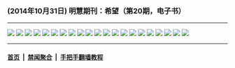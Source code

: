 ### (2014年10月31日) 明慧期刊：希望（第20期，电子书）

---

<img src="http://qikan.minghui.org/mhqkpage/qikanimage/2014/10/30/xw-20-read-online1.png"/> 

<img src="http://qikan.minghui.org/mhqkpage/qikanimage/2014/10/30/xw-20-read-online2.png"/> 

<img src="http://qikan.minghui.org/mhqkpage/qikanimage/2014/10/30/xw-20-read-online3.png"/> 

<img src="http://qikan.minghui.org/mhqkpage/qikanimage/2014/10/30/xw-20-read-online4.png"/> 

<img src="http://qikan.minghui.org/mhqkpage/qikanimage/2014/10/30/xw-20-read-online5.png"/> 

<img src="http://qikan.minghui.org/mhqkpage/qikanimage/2014/10/30/xw-20-read-online6.png"/> 

<img src="http://qikan.minghui.org/mhqkpage/qikanimage/2014/10/30/xw-20-read-online7.png"/> 

<img src="http://qikan.minghui.org/mhqkpage/qikanimage/2014/10/30/xw-20-read-online8.png"/> 

<img src="http://qikan.minghui.org/mhqkpage/qikanimage/2014/10/30/xw-20-read-online9.png"/> 

<img src="http://qikan.minghui.org/mhqkpage/qikanimage/2014/10/30/xw-20-read-online10.png"/> 

<img src="http://qikan.minghui.org/mhqkpage/qikanimage/2014/10/30/xw-20-read-online11.png"/> 

<img src="http://qikan.minghui.org/mhqkpage/qikanimage/2014/10/30/xw-20-read-online12.png"/> 

<img src="http://qikan.minghui.org/mhqkpage/qikanimage/2014/10/30/xw-20-read-online13.png"/> 

<img src="http://qikan.minghui.org/mhqkpage/qikanimage/2014/10/30/xw-20-read-online14.png"/> 

<img src="http://qikan.minghui.org/mhqkpage/qikanimage/2014/10/30/xw-20-read-online15.png"/> 

<img src="http://qikan.minghui.org/mhqkpage/qikanimage/2014/10/30/xw-20-read-online16.png"/> 

<img src="http://qikan.minghui.org/mhqkpage/qikanimage/2014/10/30/xw-20-read-online17.png"/> 

<img src="http://qikan.minghui.org/mhqkpage/qikanimage/2014/10/30/xw-20-read-online18.png"/> 

<img src="http://qikan.minghui.org/mhqkpage/qikanimage/2014/10/30/xw-20-read-online19.png"/> 

<img src="http://qikan.minghui.org/mhqkpage/qikanimage/2014/10/30/xw-20-read-online20.png"/> 

<img src="http://qikan.minghui.org/mhqkpage/qikanimage/2014/10/30/xw-20-read-online21.png"/> 



---

#### [首页](../../../..) &nbsp;|&nbsp; [禁闻聚合](https://github.com/gfw-breaker/banned-news) &nbsp;|&nbsp; [手把手翻墙教程](https://github.com/gfw-breaker/guides) 